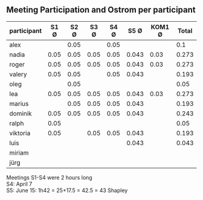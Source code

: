 ## Meeting Participation and Ostrom per participant

| participant | S1 Ø | S2 Ø | S3 Ø | S4 Ø | S5 Ø | KOM1 Ø | Total |
| --- | --- | --- | --- |--- |--- |--- |--- |
| alex |  | 0.05 |  | 0.05 |  |  | 0.1|
| nadia | 0.05 |0.05 |0.05  |0.05 | 0.043 | 0.03 | 0.273|
| roger | 0.05 |0.05 |0.05  |0.05 | 0.043 | 0.03  |0.273|
| valery |0.05 | 0.05 | |0.05 | 0.043 | | 0.193|
| oleg |  | 0.05 | | | |  |0.05|
| lea | 0.05 |0.05 |0.05  |0.05 | 0.043 | 0.03|  0.273 |
| marius |  |0.05 |0.05  |0.05 | 0.043 | |0.193 |
| dominik | 0.05 |0.05 |0.05  |0.05 | 0.043 |  |0.243|
| ralph | 0.05 | | | | | |0.05|
| viktoria | 0.05 | |0.05  |0.05 | 0.043 |  |0.193|
| luis |  | | | | 0.043 | |0.043 |
| miriam |  | | | | | ||
| jürg |  | | | | | ||

Meetings S1-S4 were 2 hours long        
S4: April 7          
S5: June 15: 1h42 = 25+17.5 = 42.5 = 43 Shapley          
